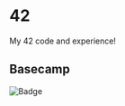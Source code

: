 # 42
My 42 code and experience!

## Basecamp
[cursus]: Basecamp
[darkmode]: true
[privacyEmail]: true
[privacyName]: true
[link]: https://badge42.herokuapp.com/api/stats/msubtil-?cursus=[cursus]&darkmode=[darkmode]&privacyEmail=[privacyEmail]&privacyName=[privacyName]
![Badge]([link])